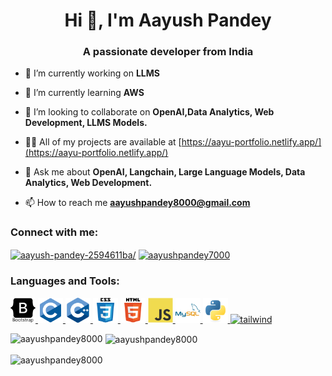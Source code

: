 <h1 align="center">Hi 👋, I'm Aayush Pandey</h1>
<h3 align="center">A passionate developer from India</h3>

- 🔭 I’m currently working on **LLMS**

- 🌱 I’m currently learning **AWS**

- 👯 I’m looking to collaborate on **OpenAI,Data Analytics, Web Development, LLMS Models.**

- 👨‍💻 All of my projects are available at [https://aayu-portfolio.netlify.app/](https://aayu-portfolio.netlify.app/)

- 💬 Ask me about **OpenAI, Langchain, Large Language Models, Data Analytics, Web Development.**

- 📫 How to reach me **aayushpandey8000@gmail.com**

<h3 align="left">Connect with me:</h3>
<p align="left">
<a href="https://linkedin.com/in/aayush-pandey-2594611ba/" target="blank"><img align="center" src="https://raw.githubusercontent.com/rahuldkjain/github-profile-readme-generator/master/src/images/icons/Social/linked-in-alt.svg" alt="aayush-pandey-2594611ba/" height="30" width="40" /></a>
<a href="https://www.hackerrank.com/aayushpandey7000" target="blank"><img align="center" src="https://raw.githubusercontent.com/rahuldkjain/github-profile-readme-generator/master/src/images/icons/Social/hackerrank.svg" alt="aayushpandey7000" height="30" width="40" /></a>
</p>

<h3 align="left">Languages and Tools:</h3>
<p align="left"> <a href="https://getbootstrap.com" target="_blank" rel="noreferrer"> <img src="https://raw.githubusercontent.com/devicons/devicon/master/icons/bootstrap/bootstrap-plain-wordmark.svg" alt="bootstrap" width="40" height="40"/> </a> <a href="https://www.cprogramming.com/" target="_blank" rel="noreferrer"> <img src="https://raw.githubusercontent.com/devicons/devicon/master/icons/c/c-original.svg" alt="c" width="40" height="40"/> </a> <a href="https://www.w3schools.com/cpp/" target="_blank" rel="noreferrer"> <img src="https://raw.githubusercontent.com/devicons/devicon/master/icons/cplusplus/cplusplus-original.svg" alt="cplusplus" width="40" height="40"/> </a> <a href="https://www.w3schools.com/css/" target="_blank" rel="noreferrer"> <img src="https://raw.githubusercontent.com/devicons/devicon/master/icons/css3/css3-original-wordmark.svg" alt="css3" width="40" height="40"/> </a> <a href="https://www.w3.org/html/" target="_blank" rel="noreferrer"> <img src="https://raw.githubusercontent.com/devicons/devicon/master/icons/html5/html5-original-wordmark.svg" alt="html5" width="40" height="40"/> </a> <a href="https://developer.mozilla.org/en-US/docs/Web/JavaScript" target="_blank" rel="noreferrer"> <img src="https://raw.githubusercontent.com/devicons/devicon/master/icons/javascript/javascript-original.svg" alt="javascript" width="40" height="40"/> </a> <a href="https://www.mysql.com/" target="_blank" rel="noreferrer"> <img src="https://raw.githubusercontent.com/devicons/devicon/master/icons/mysql/mysql-original-wordmark.svg" alt="mysql" width="40" height="40"/> </a> <a href="https://www.python.org" target="_blank" rel="noreferrer"> <img src="https://raw.githubusercontent.com/devicons/devicon/master/icons/python/python-original.svg" alt="python" width="40" height="40"/> </a> <a href="https://tailwindcss.com/" target="_blank" rel="noreferrer"> <img src="https://www.vectorlogo.zone/logos/tailwindcss/tailwindcss-icon.svg" alt="tailwind" width="40" height="40"/> </a> </p>

<p><img align="left" src="https://github-readme-stats.vercel.app/api/top-langs?username=aayushpandey8000&show_icons=true&locale=en&layout=compact" alt="aayushpandey8000" /></p>

<p>&nbsp;<img align="center" src="https://github-readme-stats.vercel.app/api?username=aayushpandey8000&show_icons=true&locale=en" alt="aayushpandey8000" /></p>

<p><img align="center" src="https://github-readme-streak-stats.herokuapp.com/?user=aayushpandey8000&" alt="aayushpandey8000" /></p>
